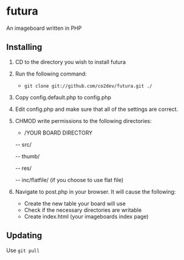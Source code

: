 futura
====

An imageboard written in PHP

Installing
------------

 1. CD to the directory you wish to install futura
 2. Run the following command:
    - `git clone git://github.com/co2dev/futura.git ./`
 3. Copy config.default.php to config.php
 4. Edit config.php and make sure that all of the settings are correct.
 5. CHMOD write permissions to the following directories:

    - /YOUR BOARD DIRECTORY
    
    -- src/
    
    -- thumb/
    
    -- res/
    
    -- inc/flatfile/ (if you choose to use flat file)
    
 6. Navigate to post.php in your browser. It will cause the following:
    - Create the new table your board will use
    - Check if the necessary directories are writable
    - Create index.html (your imageboards index page)

Updating
------------

Use `git pull`